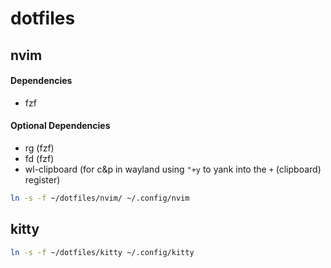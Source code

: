 # dotfiles

## nvim

#### Dependencies

- fzf

#### Optional Dependencies

- rg (fzf)
- fd (fzf)
- wl-clipboard (for c&p in wayland using `"+y` to yank into the `+` (clipboard) register)

```bash
ln -s -f ~/dotfiles/nvim/ ~/.config/nvim
```

## kitty

```bash
ln -s -f ~/dotfiles/kitty ~/.config/kitty
```
